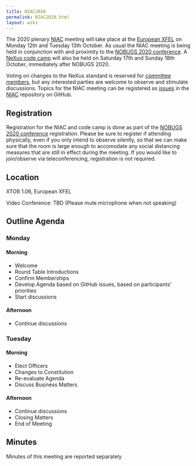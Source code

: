 ```yaml
---
title: NIAC2020
permalink: NIAC2020.html
layout: wiki
---
```


The 2020 plenary [NIAC](https://www.nexusformat.org/NIAC.html) meeting will take place at the [European XFEL](https://www.xfel.eu/) on  Monday 12th and Tuesday 13th October.
As usual the NIAC meeting is being held in conjunction with and proximity to the [NOBUGS 2020 conference](https://tiny.cc/nobugs2020).
A [NeXus code camp](https://www.nexusformat.org/CodeCamp2020-2.html) will also be held on Saturday 17th and Sunday 18th October, immediately after NOBUGS 2020.

Voting on changes to the NeXus standard is reserved for [committee members](https://www.nexusformat.org/NIAC.html), but any interested parties are welcome to observe and stimulate discussions. Topics for the NIAC meeting can be registered as
[issues](https://github.com/nexusformat/NIAC/issues) in the
[NIAC](https://github.com/nexusformat/NIAC) repository on GitHub.

## Registration

Registration for the NIAC and code camp is done as part of the [NOBUGS 2020 conference](https://tiny.cc/nobugs2020) registration. Please be sure to register if attending physically, even if you only intend to observe silently, so that we can make sure that the room is large enough to accomodate any social distancing measures that are still in effect during the meeting. If you would like to join/observe via teleconferencing, registration is not required.

## Location

XTOB 1.06, European XFEL

Video Conference: TBD
(Please mute microphone when not speaking)

## Outline Agenda

### Monday

#### Morning
* Welcome
* Round Table Introductions
* Confirm Memberships
* Develop Agenda based on GitHub issues, based on participants' priorities
* Start discussions

#### Afternoon
* Continue discussions

### Tuesday

#### Morning
* Elect Officers
* Changes to Constitution
* Re-evaluate Agenda
* Discuss Business Matters

#### Afternoon
* Continue discussions
* Closing Matters
* End of Meeting

## Minutes

Minutes of this meeting are reported separately

